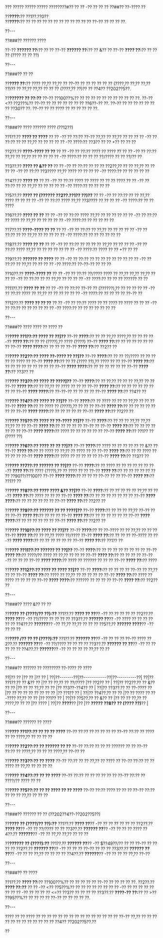 ??? ????? ????? ????? ????????#?? ?? ?? -?? ?? ?? ??
??##?? ??-???? ??

??**????:**?? ??1??.??0??  
??**????:**?? ?? ?? ?? ?? ?? ?? ?? ?? ?? ?? ?? ?? ??-?? ?? ?? ?? ??.

??---

??###?? ?????? ????

??-?? **?????? ??:**?? ?? ??
??-?? **?????? ??:**?? ?? &?? ??
??-?? **???? ??:**?? ?? ?? ?? (???? ?? ?? ??)

??---

??###?? ?? ??

??**???? ??:**?? ???? ??,?? ??,?? ?? ??-?? ?? ?? ?? ?? ?? ?? (????,?? ??,?? ??,?? ??)?? ?? ??,?? ??,?? ?? ?? ?? (????,?? ??)?? ?? ??4?? ??202??5??.

??**?????? ?? ??:??**
??-?? ??100??%?? ?? ?? ?? ?? ?? ?? ?? ?? ?? ?? ??.
??-?? <?? ??2??%?? ??-?? ?? ?? ?? ?? ?? ?? ?? ??6??-?? ??.
??-?? ?? ?? ?? ?? ?? ?? ?? ??30?? ??.
??-?? ?? ?? ???? ?? ?? ?? ?? ?? ??.

??---

??###?? ???? ?????? ???? (??12??)

??1??.?? **???? ?? ????**
??  ?? -?? ?? ??:?? ??-?? ??,?? ?? ??,?? ?? ??
??  ?? -?? ?? ??:?? ?? ?? ??,?? ?? ?? ??
??  ?? -?? ????:?? ??3?? ?? ?? +?? ?? ?? ??

??2??.?? **????-???? ?? ??**
??  ?? -?? ?? ??:?? ???? ?? ???? ??
??  ?? -?? ?? ??:?? ??,?? ?? ??,?? ?? ?? ??
??  ?? -?? ????:?? ?? ?? ?? ??/???? ?? ?? ??/?? ??

??3??.?? **???? ?? &?? ??**
??  ?? -?? ?? ??:?? ?? ?? ?? ??2??,?? ?? ?? ??,?? ?? ??
??  ?? -?? ?? ??:?? ??3???? ??,?? ???? ?? ??
??  ?? -?? ????:?? ?? ?? ?? ?? ??

??4??.?? **???? ??**
??  ?? -?? ?? ??:?? ???? ?? ???? ?? ?? ?? ????
??  ?? -?? ?? ??:?? ?? ?? ??,?? ?? ?? ??
??  ?? -?? ????:?? ?? ?? ?? ??

??5??.?? **???? ?? (?????? ??2??.??1?? ??)??**
??  ?? -?? ?? ??:?? ?? ?? ??,?? ???? ?? ??
??  ?? -?? ?? ??:?? ???? ??,?? ??3???? ?? ??
??  ?? -?? ????:?? ?? ?? ????

??6??.?? **???? ?? ??**
??  ?? -?? ?? ??:?? ???? ??,?? ?? ?? ?? ??
??  ?? -?? ?? ??:?? ?? ???? ?? ??,?? ?? ?? ??
??  ?? -?? ????:?? ?? ?? ?? ?? ??

??7??.?? **????-???? ?? ??**
??  ?? -?? ?? ??:?? ?? ??,?? ?? ?? ??
??  ?? -?? ?? ??:?? ?? ?? ??,?? ?? ?? ??
??  ?? -?? ????:?? ?? ?? ?? ?? ?? ??

??8??.?? **???? ?? ??**
??  ?? -?? ?? ??:?? ?? ?? ?? ?? ??,?? ?? ??
??  ?? -?? ?? ??:?? ???? ??,?? ?? ?? ?? ?? ??
??  ?? -?? ????:?? ???? ?? ?? +?? ?? ??

??9??.?? **?????? ?? ????**
??  ?? -?? ?? ??:?? ?? ?? ?? ?? ?? ?? ??
??  ?? -?? ?? ??:?? ?? ??,?? ?? ??
??  ?? -?? ????:?? ??-??-?? ?? ?? ??

??10??.?? **????-???? ??**
??   ?? -?? ?? ??:?? ??/???? ???? ?? ??,?? ??,?? ??,?? ??
??   ?? -?? ?? ??:?? ?? ?? ??,?? ?? ??
??   ?? -?? ????:?? ?? ?? ?? ?????? ?? ??

??11??.?? **???? ?? ??**
??   ?? -?? ?? ??:?? ??-?? ?? (??????),?? ?? ?? ??
??   ?? -?? ?? ??:?? ???? ?? ??,?? ?? ?? ?? ??
??   ?? -?? ????:?? ?? ?? ?? ?? ??-?? ??

??12??.?? **???? ?? ?? ??**
??   ?? -?? ?? ??:?? ???? ?? ?? ???? ?? ???? ??
??   ?? -?? ?? ??:?? ?? ?? ?? ??
??   ?? -?? ????:?? ?? ?? ?? ?? ?? ?? ??

??---

??###?? ???? ???? ?? ???? ??

??**???? ??1??:?? ???? ?? ??]??**
??-?? **????:**?? ?? ?? ??,?? ????,?? ?? ?? ??
??-?? **???? ??:**?? ?? ?? (????),?? ???? (????)
??-?? **???? ??:**?? ?? ?? ?? ?? ?? ?? ??
??-?? **???? ????:**?? ?? ?? ??
??-?? **???? ??:**?? ??2?? ??

??**???? ??2??:?? ???? ??-???? ?? ??]??**
??-?? **????:**?? ?? ?? ??/???? ?? ?? ?? ?? ?? ???? ??
??-?? **???? ??:**?? ?? ?? (???? ??),?? ???? ?? ??
??-?? **???? ??:**?? ?? ?? ?? ?? ?? ?? ?? ?? ??
??-?? **???? ????:**?? ?? ?? ?? ?? ?? ??
??-?? **???? ??:**?? ??3?? ??

??**???? ??3??:?? ???? ?? ????]??**
??-?? **????:**?? ?? ??.?? ?? ?? ?? ??,?? ?? ??
??-?? **???? ??:**?? ?? ??,?? ?? ???? ?? ?? ??
??-?? **???? ??:**?? ?? ?? ?? ?? ?? ?? ?? ??
??-?? **???? ????:**?? ??-??-?? ?? ?? ?? ??
??-?? **???? ??:**?? ??4?? ??

??**???? ??4??:?? ???? ?? ??]??**
??-?? **????:**?? ?? ???? ?? ?? ?? ??,?? ?? ?? ??
??-?? **???? ??:**?? ?? ???? ?? (????),?? ?? ?? ??
??-?? **???? ??:**?? ?? ?? ?? ?? ?? ?? ??
??-?? **???? ????:**?? ?? ?? ?? ?? ??
??-?? **???? ??:**?? ??2?? ??

??**???? ??5??:?? ???? ?? ??-???? ??]??**
??-?? **????:**?? ?? ?? ?? ??,?? ??,?? ??,?? ?? ??
??-?? **???? ??:**?? ?? ?? ?? ?? ??-?? ??
??-?? **???? ??:**?? ?? ?? ?? ?? ?? ?? ??
??-?? **???? ????:**?? ???? ?? ?? ?? ?? ?? ??
??-?? **???? ??:**?? ??1?? ?? (???? ??)

??**???? ??6??:?? ???? ?? ?? ??]??**
??-?? **????:**?? ???? ?? ?? ?? ?? ?? ?? &?? ??
??-?? **???? ??:**?? ?? ???? ?? ??,?? ?? ???? ?? ??
??-?? **???? ??:**?? ?? ?? ???? ?? ?? ?? ??
??-?? **???? ????:**?? ???? ?? ?? ?? ?? ??
??-?? **???? ??:**?? ??3?? ??

??**???? ??7??:?? ?????? ?? ??]??**
??-?? **????:**?? ?? ???? ?? ?? ?? ?? ?? ??
??-?? **???? ??:**?? ???? (????),?? ?? ???? ?? ??
??-?? **???? ??:**?? ?? ?? ?? ?? ?? ?? ?? ??90??/??100??
??-?? **???? ????:**?? ?? ?? ?? ??-?? ?? ??
??-?? **???? ??:**?? ??1?? ??

??**???? ??8??:?? ???? ???? &?? ??]??**
??-?? **????:**?? ?? ?? ?? ?? ?? ??,?? ??
??-?? **???? ??:**?? ???? ?? ?? ??
??-?? **???? ??:**?? ?? ?? ?? ?? ?? ?? ??
??-?? **???? ????:**?? ?? ?? ?? ?? ?? ??
??-?? **???? ??:**?? ??2?? ??

??**???? ??9??:?? ?????? ?? ?? ????]??**
??-?? **????:**?? ?? ?? ?? ??,?? ??-?? ?? ??
??-?? **???? ??:**?? ?? ?? ??
??-?? **???? ??:**?? ?? ?? ?? ?? ?? ??
??-?? **???? ????:**?? ?? ?? ?? ?? ?? ??
??-?? **???? ??:**?? ??2?? ??

??**???? ??10??:?? ???? ?? ??]??**
??-?? **????:**?? ?? ??-???? ?? ?? ??,?? ?? ?? ??
??-?? **???? ??:**?? ?? ??,?? ???? ??/????
??-?? **???? ??:**?? ?? ?? ?? ??-???? ??
??-?? **???? ????:**?? ?? ?? ?? ?? ?? ??
??-?? **???? ??:**?? ??1?? ??

??**???? ??11??:?? ?????? ?? ??]??**
??-?? **????:**?? ?? ?? ?? ?? ?? ?? ?? ??
??-?? **???? ??:**?? ????/?? ???? ?? ??,?? ?? ?? ??
??-?? **???? ??:**?? ?? ?? ?? ?? ??-??-?? ?? ?? ??
??-?? **???? ????:**?? ???? ?? ?????? ?? ?? ??
??-?? **???? ??:**?? ????

??**???? ??12??:?? ???? ?? ???? ??]??**
??-?? **????:**?? ?? ?? ?? ?? ??-?? ?? ??,?? ?? ??
??-?? **???? ??:**?? ???? ?? ??,?? ?? ?? ?? ?? ??
??-?? **???? ??:**?? ???? ?? ???? ?? ?? ?? ??
??-?? **???? ????:**?? ?????? ?? ?? ?? ??
??-?? **???? ??:**?? ??2?? ??

??---

??###?? ???? &?? ?? ??

??**???? ?? (????/?? ??):??**
??1??.?? **???? ?? ??**?? -?? ?? ?? ?? ?? ??
??2??.?? **???? ??**?? -?? ??/???? ?? ?? ?? ??
??3??.?? **?????? ??**?? -?? ???? ?? ?? ?? ?? ?? ??
??4??.?? **??????**?? -?? ??,?? ??,?? ?? ?? ??
??5??.?? **?????? ????**?? -?? ?? ?? ??

??**???? /?? ?? ?? (????):??**
??1??.?? **?????? ??**?? -?? ?? ?? ?? ??-?? ????
??2??.?? **?????? ??**?? -?? ??/???? ?? ?? ?? ??
??3??.?? **?????? ?? ??**?? -?? ?? ?? ?? ?? ??
??4??.?? **??????**?? -?? ?? ?? ?? ?? ??,?? ?? ??

??---

??###?? ?????? ?? ???????? ??-???? ?? ????

??|?? ?? |?? ?? |?? ?? |
??|??-------??|??------------??|??----------??|
??|?? ??1??.?? ?? &?? ?? |?? ?? ??,?? ?? ??/???? |?? ??2?? ?? |
??|?? ??2??.?? ?? &?? ?? ?? |?? ?? ?? ??,?? ?? ?? |?? ??3??-??4?? ?? |
??|?? ??3??.?? ?? ??-???? ?? |?? ?? ?? ?? ?? ?? ?? ?? ?? |?? ??1?? ?? |
??|?? ??4??.?? ?? ?? |?? ?? ???? ?? ??-???? ??,?? ?? ?? |?? ??1?? ?? |
??|?? ??5??.?? ?? &?? ?? |?? ?? ?? ??,?? ?? ????,?? ?? ?? |?? ???? |
??|?? **????**?? |?? |?? **????? ??8?? ?? (???? ??)**?? |

??---

??###?? ?????? ?? ????

??**???? ??1??:?? ?? ?? ?? ????**
??-?? ??:?? ?? ?? ?? ?? ??
??-?? ??:?? ?? ???? ?? ?? ????,?? ?? ?? ?? ??

??**???? ??2??:?? ?? ?????? ?? ??**
??-?? ??:?? ?? ?? ?? ?????? ?? ??
??-?? ??:?? ?? ????,?? ?? ?? ?? ????,?? ??-?? ??

??**???? ??3??:?? ?? ????**
??-?? ??:?? ?? ?? ??,?? ?? ???? ??
??-?? ??:?? ?? ?? ???? ?? ??,?? ?? ?? ?? ??

??**???? ??4??:?? ?? ?? ????**
??-?? ??:?? ?? ?? ?? ?? ?? ??
??-?? ??:?? ?? ????/?? ???? ?? ??

??**???? ??5??:?? ?? ?? ???? ?? ?? ????**
??-?? ??:?? ???? ?? ?? ??
??-?? ??:?? ?? ?? ?? ??,?? ?? ?? ??

??---

??###?? ?????? ?? ?? (??202??4??-??202??5??)

??**???? ?? (????/?? ??):??**
??1??.?? **???? ??**?? -?? ?? ?? ?? ?? ?? ??
??2??.?? **???? ??**?? -?? ?? ??/???? ?? ??
??3??.?? **?????? ??**?? -?? ?? ?? ?? ????
??4??.?? **??????**?? -?? ?? ??,?? ??,?? ?? ?? ??

??**?????? ?? (????):??**
??1??.?? **?????? ??**?? -?? $??49??/?? ?? ?? ??-?? ?? ?? ?? ??
??2??.?? **?????? ??**?? -?? ?? ?? ?? ??-?? ?? ?? ??
??3??.?? **?????? ?? ??**?? -?? ?? ?? ??,?? ?? ?? ?? ??
??4??.?? **??????**?? -?? ?? ?? ?? ??,?? ??-??

??---

??###?? ?? ????

??1??.?? **???? ??:**?? ??100??%?? ?? ?? ?? ?? ?? ??-?? ?? ?? ?? ?? ??.
??2??.?? **???? ??:??**
??  ?? -?? <?? ??5??%?? ?? ?? ?? ?? ?? ??
??  ?? -?? ?? ?? ?? ?? ?? ??
??  ?? -?? ?? ?? ?? ?? <=?? ??3?? ?? ?? ?? ??
??3??.?? **????-?? ??:**?? ?? >?? ??95??%?? ?? ?? ?? ?? ??-?? ?? ?? ?? ?? ??.

??---

???? ?? ?? ???? ?? ?? ?? ?? ?? ?? ?? ?? ?? ?? ?? ?? ?? ?? ?? ??-?? ??,?? ?? ?? ?? ?? ?? ?? ?? ?? ?? ?? ?? ?? ??4?? ??202??5??.??

??